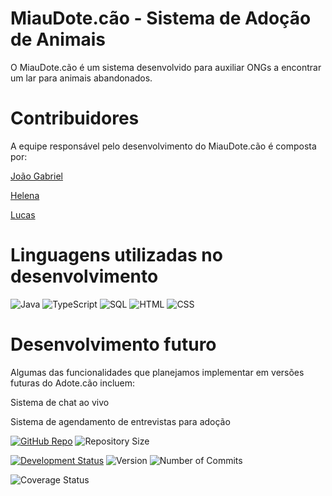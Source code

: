 # MiauDote.cão - Sistema de Adoção de Animais
O MiauDote.cão é um sistema desenvolvido para auxiliar ONGs a encontrar um lar para animais abandonados.

# Contribuidores
A equipe responsável pelo desenvolvimento do MiauDote.cão é composta por:

[João Gabriel](https://github.com/JoaoGabriel19)

[Helena](https://github.com/LenaLatosinski)

[Lucas](https://github.com/Lussca)

# Linguagens utilizadas no desenvolvimento
![Java](https://img.shields.io/badge/Java-8-red)
![TypeScript](https://img.shields.io/badge/-TypeScript-007ACC?logo=typescript&logoColor=white&style=flat)
![SQL](https://img.shields.io/badge/SQL-MySQL-blue)
![HTML](https://img.shields.io/badge/HTML-5-orange)
![CSS](https://img.shields.io/badge/CSS-3-blue)

# Desenvolvimento futuro
Algumas das funcionalidades que planejamos implementar em versões futuras do Adote.cão incluem:

Sistema de chat ao vivo

Sistema de agendamento de entrevistas para adoção

[![GitHub Repo](https://img.shields.io/badge/GitHub-Repo-green.svg)](https://github.com/JoaoGabriel19/Adote.cao)
![Repository Size](https://img.shields.io/github/repo-size/JoaoGabriel19/Adote.cao)

[![Development Status](https://img.shields.io/badge/Development-In%20Progress-yellow.svg)](https://github.com/JoaoGabriel19/Adote.cao)
![Version](https://img.shields.io/badge/version-0.1.0-blue)
![Number of Commits](https://img.shields.io/github/commit-activity/y/JoaoGabriel19/Adote.cao)


![Coverage Status](https://img.shields.io/badge/coverage-80%25-brightgreen)
